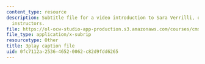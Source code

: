 ```yaml
---
content_type: resource
description: Subtitle file for a video introduction to Sara Verrilli, one of the course
  instructors.
file: https://ol-ocw-studio-app-production.s3.amazonaws.com/courses/cms-611j-creating-video-games-fall-2014/0fc7112a253646520062c82d9fdd6265_bhk8Wtgpb1w.srt
file_type: application/x-subrip
resourcetype: Other
title: 3play caption file
uid: 0fc7112a-2536-4652-0062-c82d9fdd6265
---
```

